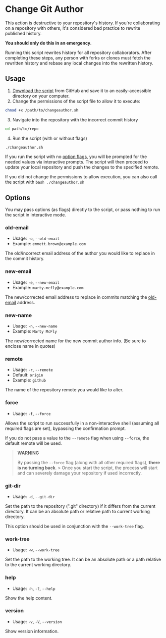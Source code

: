 # Change Git Author

This action is destructive to your repository's history. If you're collaborating on a repository with others, it's considered bad practice to rewrite published history.

**You should only do this in an emergency.**

Running this script rewrites history for all repository collaborators. After completing these steps, any person with forks or clones must fetch the rewritten history and rebase any local changes into the rewritten history.

## Usage

1. [Download the script](https://github.com/adamdehaven/change-git-author) from GitHub and save it to an easily-accessible directory on your computer.
2. Change the permissions of the script file to allow it to execute:

``` sh
chmod +x /path/to/changeauthor.sh
```

3. Navigate into the repository with the incorrect commit history

``` sh
cd path/to/repo
```

4. Run the script (with or without flags)

``` sh
./changeauthor.sh
```

If you run the script with no [option flags](#options), you will be prompted for the needed values via interactive prompts. The script will then proceed to update your local repository and push the changes to the specified remote.

If you did not change the permissions to allow execution, you can also call the script with `bash ./changeauthor.sh`

## Options

You may pass options (as flags) directly to the script, or pass nothing to run the script in interactive mode.

### old-email

- Usage: `-o`, `--old-email`
- Example: `emmett.brown@example.com`

The old/incorrect email address of the author you would like to replace in the commit history.

### new-email

- Usage: `-e`, `--new-email`
- Example: `marty.mcfly@example.com`

The new/corrected email address to replace in commits matching the [old-email](#old-email) address.

### new-name

- Usage: `-n`, `--new-name`
- Example: `Marty McFly`

The new/corrected name for the new commit author info. (Be sure to enclose name in quotes)

### remote

- Usage: `-r`, `--remote`
- Default: `origin`
- Example: `github`

The name of the repository remote you would like to alter.

### force

- Usage: `-f`, `--force`

Allows the script to run successfully in a non-interactive shell (assuming all required flags are set), bypassing the confirmation prompt.

If you do not pass a value to the `--remote` flag when using `--force`, the default remote will be used.

> **WARNING**
>
> By passing the `--force` flag (along with all other required flags), **there is no turning back**. > Once you start the script, the process will start and can severely damage your repository if used incorrectly.

### git-dir

- Usage: `-d`, `--git-dir`

Set the path to the repository (".git" directory) if it differs from the current directory. It can be an absolute path or relative path to current working directory.

This option should be used in conjunction with the `--work-tree` flag.

### work-tree

- Usage: `-w`, `--work-tree`

Set the path to the working tree. It can be an absolute path or a path relative to the current working directory.

### help

- Usage: `-h`, `-?`, `--help`

Show the help content.

### version

- Usage: `-v`, `-V`, `--version`

Show version information.

